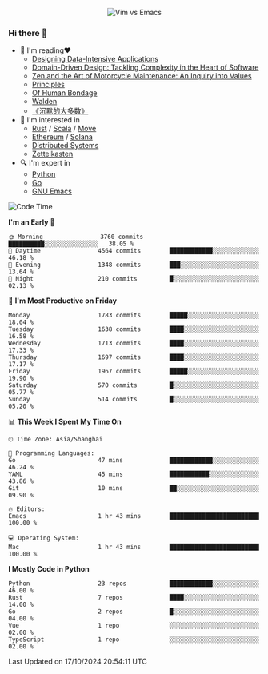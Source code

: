 <p align="center">
    <img src="https://gist.githubusercontent.com/coldnight/e696baffb094e71c96cb302118878eae/raw/40ea5053a6f66cc65f90f437e4173497da225958/banner.gif" alt="Vim vs Emacs" />
</p>

### Hi there 👋

- 📖 I'm reading❤️
    + [Designing Data-Intensive Applications](https://www.oreilly.com/library/view/designing-data-intensive-applications/9781491903063/)
    + [Domain-Driven Design: Tackling Complexity in the Heart of Software](https://www.dddcommunity.org/book/evans_2003/)
    + [Zen and the Art of Motorcycle Maintenance: An Inquiry into Values](https://en.wikipedia.org/wiki/Zen_and_the_Art_of_Motorcycle_Maintenance)
    + [Principles](https://www.principles.com/)
    + [Of Human Bondage](https://en.wikipedia.org/wiki/Of_Human_Bondage)
    + [Walden](https://en.wikipedia.org/wiki/Walden)
    + [《沉默的大多数》](https://en.wikipedia.org/wiki/Silent_majority)
- 🌱 I'm interested in
    + [Rust](https://www.rust-lang.org/) / [Scala](https://www.scala-lang.org/) / [Move](https://github.com/move-language/move/)
    + [Ethereum](https://ethereum.org/en/) / [Solana](https://solana.com/)
	+ [Distributed Systems](https://www.linuxzen.com/notes/topics/20200320174417_%E5%88%86%E5%B8%83%E5%BC%8F/)
	+ [Zettelkasten](https://www.linuxzen.com/notes/notes/20220120080920-slip_box/)
- 🔍 I'm expert in
    + [Python](https://www.python.org/)
    + [Go](https://go.dev/)
    + [GNU Emacs](https://www.gnu.org/software/emacs/)

<!--START_SECTION:waka-->
![Code Time](http://img.shields.io/badge/Code%20Time-3%2C158%20hrs%2044%20mins-blue)

**I'm an Early 🐤** 

```text
🌞 Morning                3760 commits        ██████████░░░░░░░░░░░░░░░   38.05 % 
🌆 Daytime                4564 commits        ████████████░░░░░░░░░░░░░   46.18 % 
🌃 Evening                1348 commits        ███░░░░░░░░░░░░░░░░░░░░░░   13.64 % 
🌙 Night                  210 commits         █░░░░░░░░░░░░░░░░░░░░░░░░   02.13 % 
```
📅 **I'm Most Productive on Friday** 

```text
Monday                   1783 commits        █████░░░░░░░░░░░░░░░░░░░░   18.04 % 
Tuesday                  1638 commits        ████░░░░░░░░░░░░░░░░░░░░░   16.58 % 
Wednesday                1713 commits        ████░░░░░░░░░░░░░░░░░░░░░   17.33 % 
Thursday                 1697 commits        ████░░░░░░░░░░░░░░░░░░░░░   17.17 % 
Friday                   1967 commits        █████░░░░░░░░░░░░░░░░░░░░   19.90 % 
Saturday                 570 commits         █░░░░░░░░░░░░░░░░░░░░░░░░   05.77 % 
Sunday                   514 commits         █░░░░░░░░░░░░░░░░░░░░░░░░   05.20 % 
```


📊 **This Week I Spent My Time On** 

```text
🕑︎ Time Zone: Asia/Shanghai

💬 Programming Languages: 
Go                       47 mins             ████████████░░░░░░░░░░░░░   46.24 % 
YAML                     45 mins             ███████████░░░░░░░░░░░░░░   43.86 % 
Git                      10 mins             ██░░░░░░░░░░░░░░░░░░░░░░░   09.90 % 

🔥 Editors: 
Emacs                    1 hr 43 mins        █████████████████████████   100.00 % 

💻 Operating System: 
Mac                      1 hr 43 mins        █████████████████████████   100.00 % 
```

**I Mostly Code in Python** 

```text
Python                   23 repos            ████████████░░░░░░░░░░░░░   46.00 % 
Rust                     7 repos             ████░░░░░░░░░░░░░░░░░░░░░   14.00 % 
Go                       2 repos             █░░░░░░░░░░░░░░░░░░░░░░░░   04.00 % 
Vue                      1 repo              ░░░░░░░░░░░░░░░░░░░░░░░░░   02.00 % 
TypeScript               1 repo              ░░░░░░░░░░░░░░░░░░░░░░░░░   02.00 % 
```




 Last Updated on 17/10/2024 20:54:11 UTC
<!--END_SECTION:waka-->
